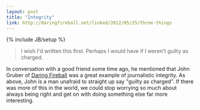 ```yaml
---
layout: post
title: "Integrity"
link: http://daringfireball.net/linked/2012/05/25/three-things
---
```

{% include JB/setup %}

> I wish I'd written this first. Perhaps I would have if I weren’t guilty as charged.

In conversation with a good friend some time ago, he mentioned that John Gruber of [Daring Fireball](http://daringfireball.net) was a great example of journalistic integrity. As above, John is a man unafraid to straight up say "guilty as charged". If there was more of this in the world, we could stop worrying so much about always being right and get on with doing something else far more interesting.
